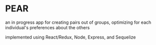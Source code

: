# PEAR

an in progress app for creating pairs out of groups, optimizing for each individual's preferences about the others

implemented using React/Redux, Node, Express, and Sequelize
